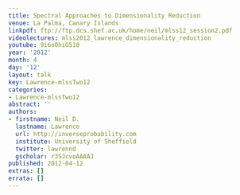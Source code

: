 ```yaml
---
title: Spectral Approaches to Dimensionality Reduction
venue: La Palma, Canary Islands
linkpdf: ftp://ftp.dcs.shef.ac.uk/home/neil/mlss12_session2.pdf
videolectures: mlss2012_lawrence_dimensionality_reduction
youtube: 9i6o0hiG510
year: '2012'
month: 4
day: '12'
layout: talk
key: Lawrence-mlssTwo12
categories:
- Lawrence-mlssTwo12
abstract: ''
authors:
- firstname: Neil D.
  lastname: Lawrence
  url: http://inverseprobability.com
  institute: University of Sheffield
  twitter: lawrennd
  gscholar: r3SJcvoAAAAJ
published: 2012-04-12
extras: []
errata: []
---
```

